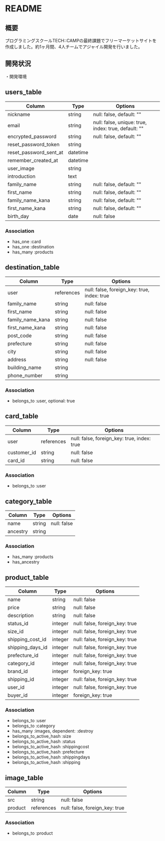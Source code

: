 # README

## 概要
プログラミングスクールTECH::CAMPの最終課題でフリーマーケットサイトを作成しました。約1ヶ月間、4人チームでアジャイル開発を行いました。

## 開発状況
・開発環境

## users_table

|Column|Type|Options|
|------|----|-------|
|nickname|string|null: false, default: ""|
|email|string|null: false, unique: true, index: true, default: ""|
|encrypted_password|string|null: false, default: ""|
|reset_password_token|string||
|reset_password_sent_at|datetime||
|remember_created_at|datetime||
|user_image|string||
|introduction|text|
|family_name|string|null: false, default: ""|
|first_name|string|null: false, default: ""|
|family_name_kana|string|null: false, default: ""|
|first_name_kana|string|null: false, default: ""|
|birth_day|date|null: false|

### Association

- has_one :card
- has_one :destination
- has_many :products


## destination_table

|Column|Type|Options|
|------|----|-------|
|user|references|null: false, foreign_key: true, index: true|
|family_name|string|null: false|
|first_name|string|null: false|
|family_name_kana|string|null: false|
|first_name_kana|string|null: false|
|post_code|string|null: false|
|prefecture|string|null: false|
|city|string|null: false|
|address|string|null: false|
|building_name|string||
|phone_number|string||

### Association

- belongs_to :user, optional: true


## card_table

|Column|Type|Options|
|------|----|-------|
|user|references|null: false, foreign_key: true, index: true|
|customer_id|string|null: false|
|card_id|string|null: false|

### Association

- belongs_to :user


## category_table

|Column|Type|Options|
|------|----|-------|
|name|string|null: false|
|ancestry|string||

### Association

- has_many :products
- has_ancestry


## product_table

|Column|Type|Options|
|------|----|-------|
|name|string|null: false|
|price|string|null: false|
|description|string|null: false|
|status_id|integer|null: false, foreign_key: true|
|size_id|integer|null: false, foreign_key: true|
|shipping_cost_id|integer|null: false, foreign_key: true|
|shipping_days_id|integer|null: false, foreign_key: true|
|prefecture_id|integer|null: false, foreign_key: true|
|category_id|integer|null: false, foreign_key: true|
|brand_id|integer|foreign_key: true|
|shipping_id|integer|null: false, foreign_key: true|
|user_id|integer|null: false, foreign_key: true|
|buyer_id|integer|foreign_key: true|

### Association

- belongs_to :user
- belongs_to :category
- has_many :images, dependent: :destroy
- belongs_to_active_hash :size
- belongs_to_active_hash :status
- belongs_to_active_hash :shippingcost
- belongs_to_active_hash :prefecture
- belongs_to_active_hash :shippingdays
- belongs_to_active_hash :shipping


## image_table

|Column|Type|Options|
|------|----|-------|
|src|string|null: false|
|product|references|null: false, foreign_key: true|

### Association

- belongs_to :product
